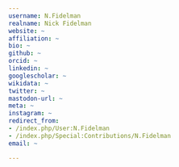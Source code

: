 ```yaml
---
username: N.Fidelman
realname: Nick Fidelman
website: ~
affiliation: ~
bio: ~
github: ~
orcid: ~
linkedin: ~
googlescholar: ~
wikidata: ~
twitter: ~
mastodon-url: ~
meta: ~
instagram: ~
redirect_from:
- /index.php/User:N.Fidelman
- /index.php/Special:Contributions/N.Fidelman
email: ~

---
```

